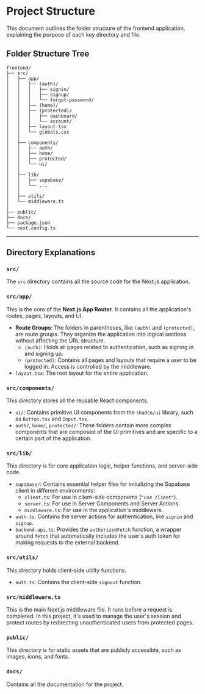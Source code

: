 # Project Structure

This document outlines the folder structure of the frontend application, explaining the purpose of each key directory and file.

## Folder Structure Tree

```
frontend/
├── src/
│   ├── app/
│   │   ├── (auth)/
│   │   │   ├── signin/
│   │   │   ├── signup/
│   │   │   └── forgot-password/
│   │   ├── (home)/
│   │   ├── (protected)/
│   │   │   ├── dashboard/
│   │   │   └── account/
│   │   ├── layout.tsx
│   │   └── globals.css
│   │
│   ├── components/
│   │   ├── auth/
│   │   ├── home/
│   │   ├── protected/
│   │   └── ui/
│   │
│   ├── lib/
│   │   ├── supabase/
│   │   └── ...
│   │
│   ├── utils/
│   └── middleware.ts
│
├── public/
├── docs/
├── package.json
└── next.config.ts
```

---

## Directory Explanations

### `src/`

The `src` directory contains all the source code for the Next.js application.

### `src/app/`

This is the core of the **Next.js App Router**. It contains all the application's routes, pages, layouts, and UI.

- **Route Groups**: The folders in parentheses, like `(auth)` and `(protected)`, are route groups. They organize the application into logical sections without affecting the URL structure.
  - `(auth)`: Holds all pages related to authentication, such as signing in and signing up.
  - `(protected)`: Contains all pages and layouts that require a user to be logged in. Access is controlled by the middleware.
- `layout.tsx`: The root layout for the entire application.

### `src/components/`

This directory stores all the reusable React components.

- `ui/`: Contains primitive UI components from the `shadcn/ui` library, such as `Button.tsx` and `Input.tsx`.
- `auth/`, `home/`, `protected/`: These folders contain more complex components that are composed of the UI primitives and are specific to a certain part of the application.

### `src/lib/`

This directory is for core application logic, helper functions, and server-side code.

- `supabase/`: Contains essential helper files for initializing the Supabase client in different environments:
  - `client.ts`: For use in client-side components (`"use client"`).
  - `server.ts`: For use in Server Components and Server Actions.
  - `middleware.ts`: For use in the application's middleware.
- `auth.ts`: Contains the server actions for authentication, like `signin` and `signup`.
- `backend-api.ts`: Provides the `authorizedFetch` function, a wrapper around `fetch` that automatically includes the user's auth token for making requests to the external backend.

### `src/utils/`

This directory holds client-side utility functions.

- `auth.ts`: Contains the client-side `signout` function.

### `src/middleware.ts`

This is the main Next.js middleware file. It runs before a request is completed. In this project, it's used to manage the user's session and protect routes by redirecting unauthenticated users from protected pages.

### `public/`

This directory is for static assets that are publicly accessible, such as images, icons, and fonts.

### `docs/`

Contains all the documentation for the project.

